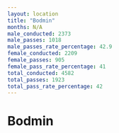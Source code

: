 ```yaml
---
layout: location
title: "Bodmin"
months: N/A
male_conducted: 2373
male_passes: 1018
male_passes_rate_percentage: 42.9
female_conducted: 2209
female_passes: 905
female_pass_rate_percentage: 41
total_conducted: 4582
total_passes: 1923
total_pass_rate_percentage: 42
---
```


# Bodmin
